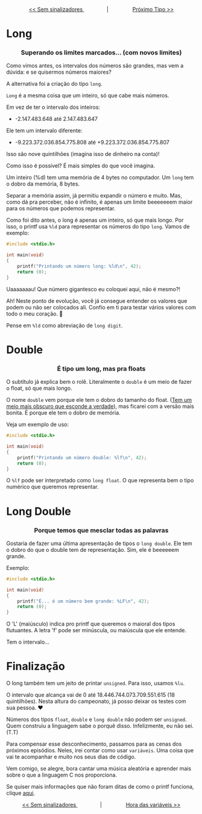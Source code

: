<p align="center"> <a href="printf_7.md"> << Sem sinalizadores </a> &#8195;&#8195;&#8195;&#8195; | &#8195;&#8195;&#8195;&#8195; <a href="../2_variaveis/variaveis_1.md"> Próximo Tipo >> </a> </p>

# Long
### <center>Superando os limites marcados... (com novos limites)</center>

Como vimos antes, os intervalos dos números são grandes, mas vem a dúvida: e se quisermos números maiores?

A alternativa foi a criação do tipo ``long``.

``Long`` é a mesma coisa que um inteiro, só que cabe mais números.

Em vez de ter o intervalo dos inteiros:
- -2.147.483.648 até 2.147.483.647

Ele tem um intervalo diferente:
- -9.223.372.036.854.775.808 até +9.223.372.036.854.775.807

Isso são nove quintilhões (imagina isso de dinheiro na conta)!

Como isso é possível? É mais simples do que você imagina.

Um inteiro (%d) tem uma memória de 4 bytes no computador. Um ``long`` tem o dobro da memória, 8 bytes.

Separar a memória assim, já permitiu expandir o número e muito. Mas, como dá pra perceber, não é infinito, é apenas um limite beeeeeeem maior para os números que podemos representar.

Como foi dito antes, o long é apenas um inteiro, só que mais longo. Por isso, o printf usa ``%ld`` para representar os números do tipo ``long``. Vamos de exemplo:

```c
#include <stdio.h>

int	main(void)
{
	printf("Printando um número long: %ld\n", 42);
	return (0);
}
```

Uaaaaaaau! Que número gigantesco eu coloquei aqui, não é mesmo?!

Ah! Neste ponto de evolução, você já consegue entender os valores que podem ou não ser colocados ali. Confio em ti para testar vários valores com todo o meu coração. :orange_heart:

Pense em ``%ld`` como abreviação de ``long digit``.

# Double
### <center>É tipo um long, mas pra floats</center>

O subtítulo já explica bem o rolê. Literalmente o ``double`` é um meio de fazer o float, só que mais longo.

O nome ``double`` vem porque ele tem o dobro do tamanho do float. ([Tem um meio mais obscuro que esconde a verdade](https://stackoverflow.com/questions/399114/why-are-c-c-floating-point-types-so-oddly-named)), mas ficarei com a versão mais bonita. É porque ele tem o dobro de memória.

Veja um exemplo de uso:

```c
#include <stdio.h>

int	main(void)
{
	printf("Printando um número double: %lf\n", 42);
	return (0);
}
```
O ``%lf`` pode ser interpretado como ``long float``. O que representa bem o tipo numérico que queremos representar.

# Long Double
### <center>Porque temos que mesclar todas as palavras</center>

Gostaria de fazer uma última apresentação de tipos o ``long double``. Ele tem o dobro do que o double tem de representação. Sim, ele é beeeeeem grande.


Exemplo:
```c
#include <stdio.h>

int	main(void)
{
	printf("É... é um número bem grande: %LF\n", 42);
	return (0);
}
```

O 'L' (maiúsculo) indica pro printf que queremos o maioral dos tipos flutuantes. A letra 'f' pode ser minúscula, ou maiúscula que ele entende.

Tem o intervalo...

# Finalização

O long também tem um jeito de printar ``unsigned``. Para isso, usamos ``%lu``.

O intervalo que alcança vai de 0 até 18.446.744.073.709.551.615 (18 quintilhões). Nesta altura do campeonato, já posso deixar os testes com sua pessoa. :heart:

Números dos tipos ``float``, ``double`` e ``long double`` não podem ser ``unsigned``. Quem construiu a linguagem sabe o porquê disso. Infelizmente, eu não sei. (T.T)

Para compensar esse desconhecimento, passamos para as cenas dos próximos episódios. Neles, irei contar como usar ``variáveis``. Uma coisa que vai te acompanhar e muito nos seus dias de código. 

Vem comigo, se alegre, bora cantar uma música aleatória e aprender mais sobre o que a linguagem C nos proporciona.

Se quiser mais informações que não foram ditas de como o printf funciona, clique [aqui](https://www.man7.org/linux/man-pages/man3/printf.3.html).

<p align="center"> <a href="printf_7.md"> << Sem sinalizadores </a> &#8195;&#8195;&#8195;&#8195; | &#8195;&#8195;&#8195;&#8195; <a href="../2_variaveis/variaveis_1.md"> Hora das variáveis >> </a> </p>